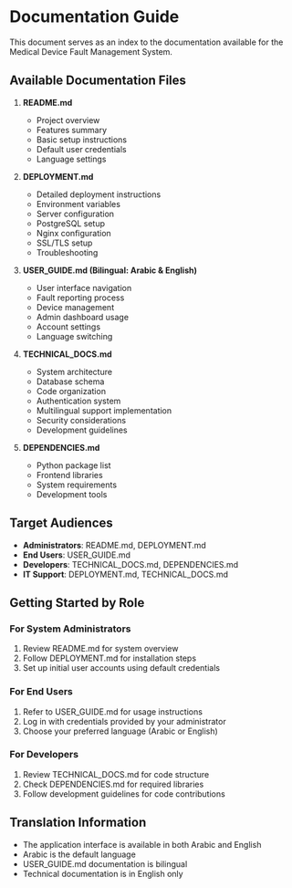 # Documentation Guide

This document serves as an index to the documentation available for the Medical Device Fault Management System.

## Available Documentation Files

1. **README.md**
   - Project overview
   - Features summary
   - Basic setup instructions
   - Default user credentials
   - Language settings

2. **DEPLOYMENT.md**
   - Detailed deployment instructions
   - Environment variables
   - Server configuration
   - PostgreSQL setup
   - Nginx configuration
   - SSL/TLS setup
   - Troubleshooting

3. **USER_GUIDE.md (Bilingual: Arabic & English)**
   - User interface navigation
   - Fault reporting process
   - Device management
   - Admin dashboard usage
   - Account settings
   - Language switching

4. **TECHNICAL_DOCS.md**
   - System architecture
   - Database schema
   - Code organization
   - Authentication system
   - Multilingual support implementation
   - Security considerations
   - Development guidelines

5. **DEPENDENCIES.md**
   - Python package list
   - Frontend libraries
   - System requirements
   - Development tools

## Target Audiences

- **Administrators**: README.md, DEPLOYMENT.md
- **End Users**: USER_GUIDE.md
- **Developers**: TECHNICAL_DOCS.md, DEPENDENCIES.md
- **IT Support**: DEPLOYMENT.md, TECHNICAL_DOCS.md

## Getting Started by Role

### For System Administrators

1. Review README.md for system overview
2. Follow DEPLOYMENT.md for installation steps
3. Set up initial user accounts using default credentials

### For End Users

1. Refer to USER_GUIDE.md for usage instructions
2. Log in with credentials provided by your administrator
3. Choose your preferred language (Arabic or English)

### For Developers

1. Review TECHNICAL_DOCS.md for code structure
2. Check DEPENDENCIES.md for required libraries
3. Follow development guidelines for code contributions

## Translation Information

- The application interface is available in both Arabic and English
- Arabic is the default language
- USER_GUIDE.md documentation is bilingual
- Technical documentation is in English only